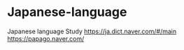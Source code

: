 # Japanese-language
Japanese language Study
https://ja.dict.naver.com/#/main
https://papago.naver.com/
